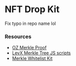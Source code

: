 # NFT Drop Kit

Fix typo in repo name lol

### Resources

- [OZ Merkle Proof](https://github.com/OpenZeppelin/openzeppelin-contracts/blob/master/contracts/utils/cryptography/MerkleProof.sol)
- [LevX Merkle Tree JS scripts](https://github.com/levxdao/merkle-tree-generator/tree/master/src)
- [Merkle Whitelist Kit](https://github.com/straightupjac/nft-merkle-whitelist-scaffold)
